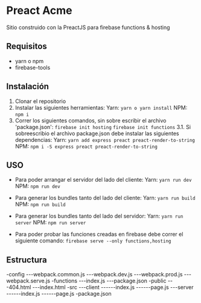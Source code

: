 # Preact Acme
Sitio construido con la PreactJS para firebase functions &amp; hosting 

## Requisitos

* yarn o npm
* firebase-tools

## Instalación

1. Clonar el repositorio
2. Instalar las siguientes herramientas:
	Yarn: ```yarn o yarn install```
	NPM: ```npm i```
3. Correr los siguientes comandos, sin sobre escribir el archivo 'package.json':
	```firebase init hosting```
	```firebase init functions```
	3.1. Si sobreescribio el archivo package.json debe instalar las siguientes dependencias:
		Yarn: ```yarn add express preact preact-render-to-string```
		NPM: ```npm i -S express preact preact-render-to-string```

## USO

* Para poder arrangar el servidor del lado del cliente:
	Yarn: ```yarn run dev```
	NPM: ```npm run dev```

* Para generar los bundles tanto del lado del cliente:
	Yarn: ```yarn run build```
	NPM: ```npm run build```

* Para generar los bundles tanto del lado del servidor:
	Yarn: ```yarn run server```
	NPM: ```npm run server```

* Para poder probar las funciones creadas en firebase debe correr el siguiente comando:
	```firebase serve --only functions,hosting```

## Estructura

-config
---webpack.common.js
---webpack.dev.js
---webpack.prod.js
---webpack.serve.js
-functions
---index.js
---package.json
-public
---404.html
---index.html
-src
---client
------index.js
------page.js
---server
------index.js
------page.js
-package.json
